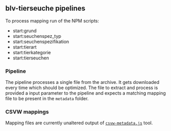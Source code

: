 ## blv-tierseuche pipelines

To process mapping run of the NPM scripts:

* start:grund
* start:seuchenspez_typ
* start:seuchenspezifikation
* start:tierart
* start:tierkategorie
* start:tierseuchen

### Pipeline

The pipeline processes a single file from the archive. It gets downloaded
every time which should be optimized. The file to extract and process is
provided a input parameter to the pipeline and expects a matching mapping
file to be present in the `metadata` folder.

### CSVW mappings

Mapping files are currently unaltered output of [`csvw-metadata.js`][meta-tool] tool.

[meta-tool]: https://github.com/rdf-ext/rdf-parser-csvw/tree/develop/bin
